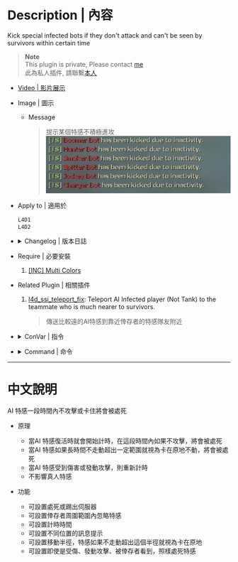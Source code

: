 # Description | 內容
Kick special infected bots if they don't attack and can't be seen by survivors within certain time

> __Note__ <br/>
This plugin is private, Please contact [me](https://github.com/fbef0102/Game-Private_Plugin#私人插件列表-private-plugins-list)<br/>
此為私人插件, 請聯繫[本人](https://github.com/fbef0102/Game-Private_Plugin#私人插件列表-private-plugins-list)

* [Video | 影片展示](https://youtu.be/2lRBgSPvUUU)

* Image | 圖示
	* Message
		> 提示某個特感不積極進攻
		<br/>![l4d_kick_stuck_infected_1](image/l4d_kick_stuck_infected_1.jpg)

* Apply to | 適用於
	```
	L4D1
	L4D2
	```

* <details><summary>Changelog | 版本日誌</summary>

	* v1.1
		* Kick infected if considered stucked when they are not moving.
		* Add cvars
			```c
			l4d_kick_stuck_infected_hurt_infected_reset "1"
			l4d_kick_stuck_infected_hurt_survivor_reset "1"
			l4d_kick_stuck_infected_move_check_interval "1.0"
			l4d_kick_stuck_infected_move_radius_reset "30"
			l4d_kick_stuck_infected_use_ability_reset "1"
			```

	* v1.0
		* Initial Release
</details>

* Require | 必要安裝
	1. [[INC] Multi Colors](https://github.com/fbef0102/L4D1_2-Plugins/releases/tag/Multi-Colors)

* Related Plugin | 相關插件
	1. [l4d_ssi_teleport_fix](https://github.com/fbef0102/Game-Private_Plugin/tree/main/l4d_ssi_teleport_fix): Teleport AI Infected player (Not Tank) to the teammate who is much nearer to survivors.
		> 傳送比較遠的AI特感到靠近倖存者的特感隊友附近

* <details><summary>ConVar | 指令</summary>

	* cfg/sourcemod/l4d_kick_stuck_infected.cfg
		```php
		// If 1, Still kick infected if being seen by survivor.
		l4d_kick_stuck_infected_be_seen_by_survivor "0"

		// 0=Plugin off, 1=Plugin on.
		l4d_kick_stuck_infected_enable "1"

		// If 1, Reset stuck timer if infected gets hurt.
		// Maximum: "1.000000"
		l4d_kick_stuck_infected_hurt_infected_reset "1"

		// If 1, Reset stuck timer if infected hurts survivor.
		l4d_kick_stuck_infected_hurt_survivor_reset "1"

		// If 1, kill special infected instead of kick.
		l4d_kick_stuck_infected_kill "0"

		// Time intervals (in sec.) infected stuck radius should be checked.
		l4d_kick_stuck_infected_move_check_interval "1.0"

		// Maximum radius where infected is considered stucked when not moving. Otherise, reset stuck timer once infected moves outside radius.
		l4d_kick_stuck_infected_move_radius_reset "30"

		// Ignore special infected within this range
		l4d_kick_stuck_infected_range "600.0"

		// Amount of seconds before a special infected bot is kicked (Stuck timer).
		l4d_kick_stuck_infected_time "40.0"

		// Changes how message displays. (0: Disable, 1:In chat, 2: In Hint Box, 3: In center text)
		l4d_kick_stuck_infected_type "1"

		// If 1, Reset stuck timer if infected used special ability.
		l4d_kick_stuck_infected_use_ability_reset "1"
		```
</details>

* <details><summary>Command | 命令</summary>
	None
</details>

- - - -
# 中文說明
AI 特感一段時間內不攻擊或卡住將會被處死

* 原理
	* 當AI 特感復活時就會開始計時，在這段時間內如果不攻擊，將會被處死
	* 當AI 特感如果長時間不走動超出一定範圍就視為卡在原地不動，將會被處死
	* 當AI 特感受到傷害或發動攻擊，則重新計時
	* 不影響真人特感

* 功能
	* 可設置處死或踢出伺服器
	* 可設置倖存者周圍範圍內忽略特感
	* 可設置計時時間
	* 可設置不同位置的訊息提示
	* 可設置移動半徑，特感如果不走動超出這個半徑就視為卡在原地
	* 可設置即使是受傷、發動攻擊、被倖存者看到，照樣處死特感
